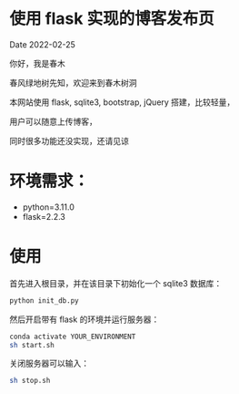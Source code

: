 # 使用 flask 实现的博客发布页

Date 2022-02-25

你好，我是春木

春风绿地树先知，欢迎来到春木树洞

本网站使用 flask, sqlite3, bootstrap, jQuery 搭建，比较轻量，

用户可以随意上传博客，

同时很多功能还没实现，还请见谅

# 环境需求：

- python=3.11.0
- flask=2.2.3

# 使用

首先进入根目录，并在该目录下初始化一个 sqlite3 数据库：

```sh
python init_db.py
```

然后开启带有 flask 的环境并运行服务器：

```sh
conda activate YOUR_ENVIRONMENT
sh start.sh
```

关闭服务器可以输入：

```sh
sh stop.sh
```

